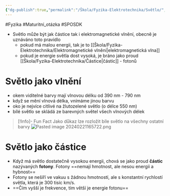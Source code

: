 ```yaml
---
{"dg-publish":true,"permalink":"/Škola/Fyzika-Elektrotechnika/Světlo/","created":"2024-02-05T19:54:34.341+01:00","updated":"2024-03-13T18:12:08.978+01:00"}
---
```


#Fyzika #Maturitní_otázka #SPOSDK 
- Světlo může být jak částice tak i elektromagnetické vlnění, obecně je uznáváno toto pravidlo
	- pokud má malou energii, tak je to [[Škola/Fyzika-Elektrotechnika/Elektromagnetické vlnění\|elektromagnetická vlna]]
	- pokud je energie světla dost vysoká, je bráno jako proud [[Škola/Fyzika-Elektrotechnika/Částice\|částic]] - fotonů

# Světlo jako vlnění
- okem viditelné barvy mají vlnovou délku od 390 nm - 790 nm
- když se mění vlnová délka, vnímáme jinou barvu
- oko je nejvíce citlivé na žlutozelené světlo (o délce 550 nm)
- bílé světlo se skládá ze barevných světel všech vlnových délek
> [!Info]- Fun Fact
> Jako důkaz lze rozložit bíle světlo na všechny ostatní barvy
>  ![Pasted image 20240221165722.png](/img/user/Images/Pasted%20image%2020240221165722.png)
# Světlo jako částice
- Když má světlo dostatečně vysokou energii, chová se jako proud **částic** nazývaných **fotony**. Fotony ==nemají hmotnost, ale nesou energii a hybnost==
-  Fotony se nešíří ve vakuu s žádnou hmotností, ale s konstantní rychlostí světla, která je 300 tisíc km/s.
- ==Čím vyšší je frekvence, tím větší je energie fotonu==